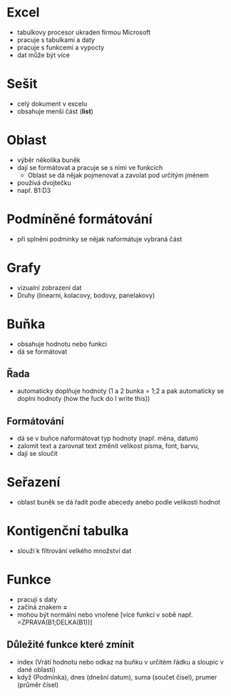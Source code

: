 # Excel
* tabulkovy procesor ukraden firmou Microsoft
* pracuje s tabulkami a daty
* pracuje s funkcemi a vypocty
* dat může být více

# Sešit
* celý dokument v excelu
* obsahuje menší část (**list**)

# Oblast
* výběr několika buněk
* dají se formátovat a pracuje se s nimi ve funkcích
  - Oblast se dá nějak pojmenovat a zavolat pod určitým jménem
* používá dvojtečku
* např. B1:D3

# Podmíněné formátování
* při splnění podmínky se nějak naformátuje vybraná část

# Grafy
* vizualní zobrazení dat
* Druhy (linearni, kolacovy, bodovy, panelakovy)

# Buňka
* obsahuje hodnotu nebo funkci
* dá se formátovat

## Řada
* automaticky doplňuje hodnoty (1 a 2 bunka = 1;2 a pak automaticky se doplni hodnoty (how the fuck do I write this))

## Formátování
* dá se v buňce naformátovat typ hodnoty (např. měna, datum)
* zalomit text a zarovnat text změnit velikost písma, font, barvu, 
* dají se sloučit

# Seřazení
* oblast buněk se dá řadit podle abecedy anebo podle velikosti hodnot

# Kontigenční tabulka
* slouží k filtrování velkého množství dat

# Funkce 
* pracují s daty
* začíná znakem **=**
* mohou být normální nebo vnořené [více funkcí v sobě např. =ZPRAVA(B1;DELKA(B1))]

## Důležité funkce které zmínit
* index (Vrátí hodnotu nebo odkaz na buňku v určitém řádku a sloupic v dané oblasti) 
* když (Podmínka), dnes (dnešní datum), suma (součet čísel), prumer (průměr čísel)
